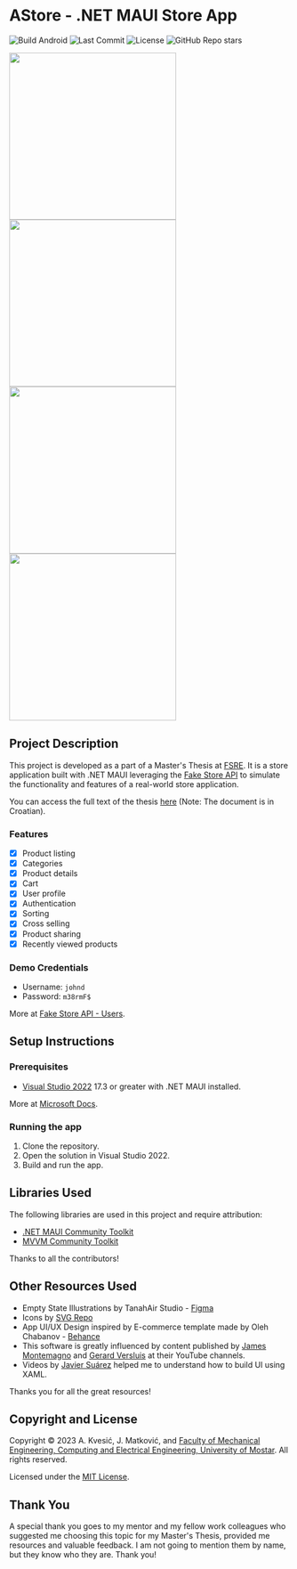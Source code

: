 # AStore - .NET MAUI Store App

![Build Android](https://github.com/akv3sic/MAUI-store-app/actions/workflows/dotnet.yml/badge.svg?event=push&branch=master)
![Last Commit](https://img.shields.io/github/last-commit/akv3sic/MAUI-store-app)
![License](https://img.shields.io/github/license/akv3sic/MAUI-store-app)
![GitHub Repo stars](https://img.shields.io/github/stars/akv3sic/MAUI-store-app?style=social)

<img src="https://github.com/akv3sic/MAUI-store-app/assets/57301167/3a1a9e16-a615-49a0-8160-5d2c83345546" height="300" />
<img src="https://github.com/akv3sic/MAUI-store-app/assets/57301167/31b98a85-8b7b-4468-8706-319896e36712" height="300" />
<img src="https://github.com/akv3sic/MAUI-store-app/assets/57301167/b865cdd3-f861-46b6-af15-e6a979e66f13" height="300" />
<img src="https://github.com/akv3sic/MAUI-store-app/assets/57301167/f5a01779-ae1a-4b07-9443-da8e0498b5a6" height="300" />

## Project Description

This project is developed as a part of a Master's Thesis at [FSRE](https://fsre.sum.ba). 
It is a store application built with .NET MAUI leveraging the [Fake Store API](https://fakestoreapi.com/) to simulate
the functionality and features of a real-world store application.

You can access the full text of the thesis [here](https://drive.google.com/file/d/19TEatq-Dr9WGvYuaFw2ARENorvGu_oyr/view?usp=sharing) (Note: The document is in Croatian).

### Features

- [x] Product listing
- [x] Categories
- [x] Product details
- [x] Cart
- [x] User profile
- [x] Authentication
- [x] Sorting
- [x] Cross selling
- [x] Product sharing
- [x] Recently viewed products

### Demo Credentials
- Username: `johnd`
- Password: `m38rmF$`

More at [Fake Store API - Users](https://fakestoreapi.com/users).

## Setup Instructions

### Prerequisites

- [Visual Studio 2022](https://visualstudio.microsoft.com/vs/) 17.3 or greater with .NET MAUI installed.

More at [Microsoft Docs](https://docs.microsoft.com/en-us/dotnet/maui/get-started/installation).

### Running the app

1. Clone the repository.
2. Open the solution in Visual Studio 2022.
3. Build and run the app.

## Libraries Used

The following libraries are used in this project and require attribution:

- [.NET MAUI Community Toolkit](https://github.com/CommunityToolkit/Maui)
- [MVVM Community Toolkit](https://github.com/CommunityToolkit/WindowsCommunityToolkit)

Thanks to all the contributors!

## Other Resources Used
- Empty State Illustrations by TanahAir Studio - [Figma](https://www.figma.com/community/file/931094174831888421)
- Icons by [SVG Repo](https://www.svgrepo.com/)
- App UI/UX Design inspired by E-commerce template made by Oleh Chabanov - [Behance](https://www.behance.net/gallery/107120839/Free-Mobile-AppE-commerce-templateFigmaUIStoreShop)
- This software is greatly influenced by content published by [James Montemagno](https://github.com/jamesmontemagno) and [Gerard Versluis](https://github.com/jfversluis) at their YouTube channels.
- Videos by [Javier Suárez](https://github.com/jsuarezruiz) helped me to understand how to build UI using XAML.

Thanks you for all the great resources!

## Copyright and License

Copyright © 2023 A. Kvesić, J. Matković, and [Faculty of Mechanical Engineering, Computing and Electrical Engineering, University of Mostar](https://fsre.sum.ba). All rights reserved.

Licensed under the [MIT License](https://opensource.org/licenses/MIT).

## Thank You
A special thank you goes to my mentor and my fellow work colleagues who suggested me choosing this topic for my Master's Thesis, provided me resources and valuable feedback. I am not going to mention them by name, but they know who they are. Thank you!